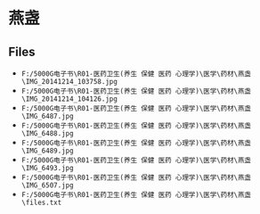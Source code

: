 # 燕盏

## Files

- `F:/5000G电子书\R01-医药卫生(养生 保健 医药 心理学)\医学\药材\燕盏\IMG_20141214_103758.jpg`
- `F:/5000G电子书\R01-医药卫生(养生 保健 医药 心理学)\医学\药材\燕盏\IMG_20141214_104126.jpg`
- `F:/5000G电子书\R01-医药卫生(养生 保健 医药 心理学)\医学\药材\燕盏\IMG_6487.jpg`
- `F:/5000G电子书\R01-医药卫生(养生 保健 医药 心理学)\医学\药材\燕盏\IMG_6488.jpg`
- `F:/5000G电子书\R01-医药卫生(养生 保健 医药 心理学)\医学\药材\燕盏\IMG_6489.jpg`
- `F:/5000G电子书\R01-医药卫生(养生 保健 医药 心理学)\医学\药材\燕盏\IMG_6493.jpg`
- `F:/5000G电子书\R01-医药卫生(养生 保健 医药 心理学)\医学\药材\燕盏\IMG_6507.jpg`
- `F:/5000G电子书\R01-医药卫生(养生 保健 医药 心理学)\医学\药材\燕盏\files.txt`
